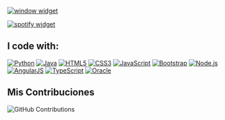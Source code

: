 
[![window widget](https://window-lemon.vercel.app/api/Window?titleBar=About&title=Bastideveloper1&desc=My+name+is+Basti%C3%A1n+and+I%27m+a+programmer+%F0%9F%A7%91%F0%9F%8F%BB%E2%80%8D%F0%9F%92%BB+%2F+clinical+psychologist%F0%9F%A7%A0%2C+from+%F0%9F%87%A8%F0%9F%87%B1&theme=dark)](https://github.com/Bastideveloper1/Bastideveloper1)

[![spotify widget](https://spootify-zeta.vercel.app/api/Spootify?playlistId=5rq30czPDTs8MmZRdYvqoj&userName=BT+Er&style=bar&color=000000)](https://github.com/Bastideveloper1/Bastideveloper1)


###
<h2 align="left">I code with:</h2>

[![Python](https://img.shields.io/badge/Python-000000?style=for-the-badge&logo=python)](https://github.com/IgorM-Oliveira)
[![Java](https://img.shields.io/badge/Java-000000?style=for-the-badge&logo=java)](https://github.com/IgorM-Oliveira)
[![HTML5](https://img.shields.io/badge/HTML5-000000?style=for-the-badge&logo=html5)](https://github.com/IgorM-Oliveira)
[![CSS3](https://img.shields.io/badge/CSS3-000000?style=for-the-badge&logo=css3)](https://github.com/IgorM-Oliveira)
[![JavaScript](https://img.shields.io/badge/JavaScript-000000?style=for-the-badge&logo=javascript&logoColor=F7DF1E)](https://github.com/IgorM-Oliveira)
[![Bootstrap](https://img.shields.io/badge/Bootstrap-000000?style=for-the-badge&logo=bootstrap)](https://github.com/IgorM-Oliveira)
[![Node.js](https://img.shields.io/badge/Node.js-000000?style=for-the-badge&logo=node.js)](https://github.com/IgorM-Oliveira)
[![AngularJS](https://img.shields.io/badge/AngularJS-000000?style=for-the-badge&logo=angularjs)](https://github.com/IgorM-Oliveira)
[![TypeScript](https://img.shields.io/badge/TypeScript-000000?style=for-the-badge&logo=typescript)](https://github.com/IgorM-Oliveira)
[![Oracle](https://img.shields.io/badge/Oracle-000000?style=for-the-badge&logo=oracle)](https://github.com/IgorM-Oliveira)


## Mis Contribuciones
![GitHub Contributions](https://ghchart.rshah.org/bastideveloper1)

